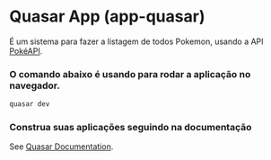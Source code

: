 # Quasar App (app-quasar)

É um sistema para fazer a listagem de todos Pokemon, usando a API [PokéAPI](https://pokeapi.co/).

### O comando abaixo é usando para rodar a aplicação no navegador.
```bash
quasar dev
```

### Construa suas aplicações seguindo na documentação
See [Quasar Documentation](https://quasar.dev/).
